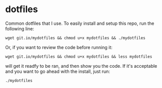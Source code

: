 # dotfiles
Common dotfiles that I use.
To easily install and setup this repo, run the following line:
```
wget git.io/mydotfiles && chmod u+x mydotfiles && ./mydotfiles
```
Or, if you want to review the code before running it:
```
wget git.io/mydotfiles && chmod u+x mydotfiles && less mydotfiles
```
will get it readfy to be ran, and then show you the code. If it's acceptable and you want to go ahead with the install, just run: 
```
./mydotfiles
```

